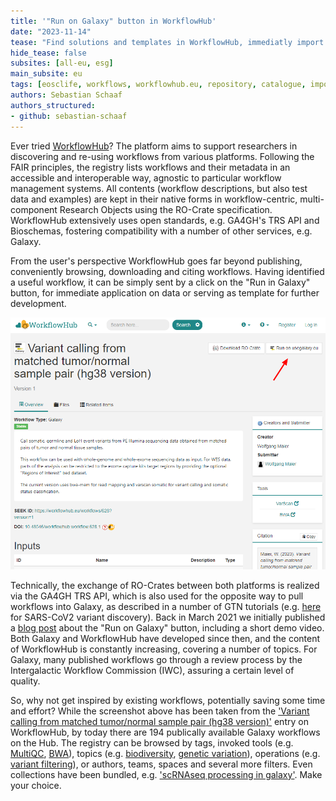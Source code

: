 ```yaml
---
title: '"Run on Galaxy" button in WorkflowHub'
date: "2023-11-14"
tease: "Find solutions and templates in WorkflowHub, immediatly import to Galaxy on a click"
hide_tease: false
subsites: [all-eu, esg]
main_subsite: eu
tags: [eosclife, workflows, workflowhub.eu, repository, catalogue, import, RO-crate, research object]
authors: Sebastian Schaaf
authors_structured:
- github: sebastian-schaaf
---
```


Ever tried [WorkflowHub](https://workflowhub.eu)? The platform aims to support researchers in discovering and re-using workflows from various platforms. Following the FAIR principles, the registry lists workflows and their metadata in an accessible and interoperable way, agnostic to particular workflow management systems. All contents (workflow descriptions, but also test data and examples) are kept in their native forms in workflow-centric, multi-component Research Objects using the RO-Crate specification. WorkflowHub extensively uses open standards, e.g. GA4GH's TRS API and Bioschemas, fostering compatibility with a number of other services, e.g. Galaxy.

From the user's perspective WorkflowHub goes far beyond publishing, conveniently browsing, downloading and citing workflows. Having identified a useful workflow, it can be simply sent by a click on the "Run in Galaxy" button, for immediate application on data or serving as template for further development.

![screenshot](screenshot_galaxy_button_workflowhub.eu.png)

Technically, the exchange of RO-Crates between both platforms is realized via the GA4GH TRS API, which is also used for the opposite way to pull workflows into Galaxy, as described in a number of GTN tutorials (e.g. [here](https://training.galaxyproject.org/training-material/topics/variant-analysis/tutorials/sars-cov-2-variant-discovery/tutorial.html#hands-on-import-the-workflow-for-your-data-into-galaxy) for SARS-CoV2 variant discovery). Back in March 2021 we initially published a [blog post](https://galaxyproject.org/news/2021-03-25-wfh-video/) about the "Run on Galaxy" button, including a short demo video. Both Galaxy and WorkflowHub have developed since then, and the content of WorkflowHub is constantly increasing, covering a number of topics. For Galaxy, many published workflows go through a review process by the Intergalactic Workflow Commission (IWC), assuring a certain level of quality.

So, why not get inspired by existing workflows, potentially saving some time and effort? While the screenshot above has been taken from the ['Variant calling from matched tumor/normal sample pair (hg38 version)'](https://workflowhub.eu/workflows/628) entry on WorkflowHub, by today there are 194 publically available Galaxy workflows on the Hub. The registry can be browsed by tags, invoked tools (e.g. [MultiQC](https://workflowhub.eu/workflows?filter%5Btool%5D=multiqc), [BWA](https://workflowhub.eu/workflows?filter%5Btool%5D=bwa)), topics (e.g. [biodiversity](https://workflowhub.eu/workflows?filter%5Battributes.topic_annotation_values%5D=Biodiversity), [genetic variation](https://workflowhub.eu/workflows?filter%5Battributes.topic_annotation_values%5D=Genetic+variation)), operations (e.g. [variant filtering](https://workflowhub.eu/workflows?filter%5Battributes.operation_annotation_values%5D=Variant+filtering)), or authors, teams, spaces and several more filters. Even collections have been bundled, e.g. ['scRNAseq processing in galaxy'](https://workflowhub.eu/workflows?filter%5Bcollection%5D=9). Make your choice.
